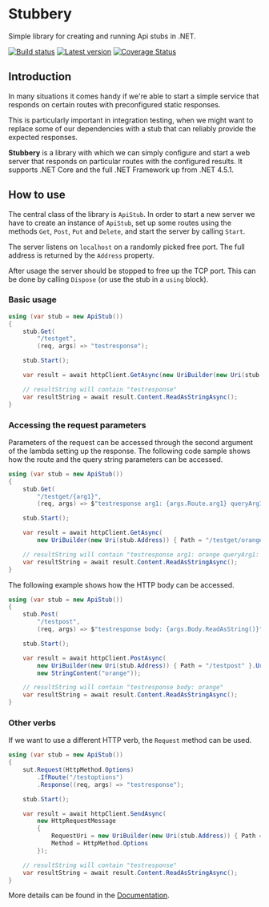 # Stubbery

Simple library for creating and running Api stubs in .NET.

[![Build status](https://ci.appveyor.com/api/projects/status/lv48y6utx9ulcwdh?svg=true)](https://ci.appveyor.com/project/markvincze/stubbery)
[![Latest version](https://img.shields.io/nuget/v/Stubbery.svg)](https://www.nuget.org/packages/Stubbery/)
[![Coverage Status](https://coveralls.io/repos/github/markvincze/Stubbery/badge.svg?branch=master)](https://coveralls.io/github/markvincze/Stubbery?branch=master)

## Introduction

In many situations it comes handy if we're able to start a simple service that responds on certain routes with preconfigured static responses.

This is particularly important in integration testing, when we might want to replace some of our dependencies with a stub that can reliably provide the expected responses.

**Stubbery** is a library with which we can simply configure and start a web server that responds on particular routes with the configured results.
It supports .NET Core and the full .NET Framework up from .NET 4.5.1.

## How to use

The central class of the library is `ApiStub`. In order to start a new server we have to create an instance of `ApiStub`, set up some routes using the methods `Get`, `Post`, `Put` and `Delete`, and start the server by calling `Start`.

The server listens on `localhost` on a randomly picked free port. The full address is returned by the `Address` property.

After usage the server should be stopped to free up the TCP port. This can be done by calling `Dispose` (or use the stub in a `using` block).

### Basic usage

```csharp
using (var stub = new ApiStub())
{
    stub.Get(
        "/testget",
        (req, args) => "testresponse");

    stub.Start();

    var result = await httpClient.GetAsync(new UriBuilder(new Uri(stub.Address)) { Path = "/testget" }.Uri);

    // resultString will contain "testresponse"
    var resultString = await result.Content.ReadAsStringAsync();
}
```

### Accessing the request parameters

Parameters of the request can be accessed through the second argument of the lambda setting up the response. The following code sample shows how the route and the query string parameters can be accessed.

```csharp
using (var stub = new ApiStub())
{
    stub.Get(
        "/testget/{arg1}",
        (req, args) => $"testresponse arg1: {args.Route.arg1} queryArg1: {args.Query.queryArg1}");

    stub.Start();

    var result = await httpClient.GetAsync(
        new UriBuilder(new Uri(stub.Address)) { Path = "/testget/orange", Query = "?queryArg1=melon" }.Uri);

    // resultString will contain "testresponse arg1: orange queryArg1: melon"
    var resultString = await result.Content.ReadAsStringAsync();
}
```

The following example shows how the HTTP body can be accessed.

```csharp
using (var stub = new ApiStub())
{
    stub.Post(
        "/testpost",
        (req, args) => $"testresponse body: {args.Body.ReadAsString()}");

    stub.Start();

    var result = await httpClient.PostAsync(
        new UriBuilder(new Uri(stub.Address)) { Path = "/testpost" }.Uri,
        new StringContent("orange"));

    // resultString will contain "testresponse body: orange"
    var resultString = await result.Content.ReadAsStringAsync();
}
```

### Other verbs

If we want to use a different HTTP verb, the `Request` method can be used.

```csharp
using (var stub = new ApiStub())
{
    sut.Request(HttpMethod.Options)
        .IfRoute("/testoptions")
        .Response((req, args) => "testresponse");

    stub.Start();

    var result = await httpClient.SendAsync(
        new HttpRequestMessage
        {
            RequestUri = new UriBuilder(new Uri(stub.Address)) { Path = "/testoptions" }.Uri,
            Method = HttpMethod.Options
        });

    // resultString will contain "testresponse"
    var resultString = await result.Content.ReadAsStringAsync();
}
```

More details can be found in the [Documentation](http://markvincze.github.io/Stubbery/).

